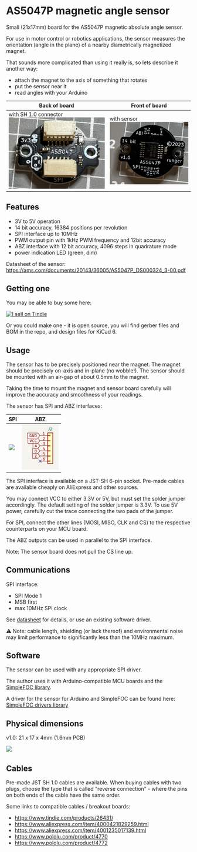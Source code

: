 # AS5047P magnetic angle sensor

Small (21x17mm) board for the AS5047P magnetic absolute angle sensor.

For use in motor control or robotics applications, the sensor measures the orientation (angle in the plane) of a nearby diametrically magnetized magnet.

That sounds more complicated than using it really is, so lets describe it another way:
- attach the magnet to the axis of something that rotates
- put the sensor near it
- read angles with your Arduino

| Back of board | Front of board |
| --- | --- |
| with SH 1.0 connector <img src="./pics/as5047p_back.jpg" width="300" /> | with sensor <img src="./pics/as5047p_front.jpg" width="300" /> |

## Features

- 3V to 5V operation
- 14 bit accuracy, 16384 positions per revolution 
- SPI interface up to 10MHz
- PWM output pin with 1kHz PWM frequency and 12bit accuracy
- ABZ interface with 12 bit accuracy, 4096 steps in quadrature mode
- power indication LED (green, dim)

Datasheet of the sensor: https://ams.com/documents/20143/36005/AS5047P_DS000324_3-00.pdf

## Getting one

You may be able to buy some here:

<a href="https://www.tindie.com/stores/smallrobots/"><img src="https://d2ss6ovg47m0r5.cloudfront.net/badges/tindie-mediums.png" alt="I sell on Tindie" width="150" height="78"></a>

Or you could make one - it is open source, you will find gerber files and BOM in the repo, and design files for KiCad 6.

## Usage

The sensor has to be precisely positioned near the magnet. The magnet should be precisely on-axis and in-plane (no wobble!). The sensor should be mounted with an air-gap of about 0.5mm to the magnet.

Taking the time to mount the magnet and sensor board carefully will improve the accuracy and smoothness of your readings.

The sensor has SPI and ABZ interfaces:

|SPI|ABZ|
|---|---|
|<img src="../Encoder_SPI/pics/SPI_pinout.png" width="100" />|<img src="pics/ABZ_pinout.png" width="100" />|

The SPI interface is available on a JST-SH 6-pin socket. Pre-made cables are available cheaply on AliExpress and other sources.

You may connect VCC to either 3.3V or 5V, but must set the solder jumper accordingly. The default setting of the solder jumper is 3.3V. To use 5V power, carefully cut the trace connecting the two pads of the jumper. 

For SPI, connect the other lines (MOSI, MISO, CLK and CS) to the respective counterparts on your MCU board.

The ABZ outputs can be used in parallel to the SPI interface.

Note: The sensor board does not pull the CS line up.

## Communications

SPI interface:
- SPI Mode 1
- MSB first
- max 10MHz SPI clock

See [datasheet](https://ams.com/documents/20143/36005/AS5047P_DS000324_3-00.pdf) for details, or use an existing software driver.

:warning: Note: cable length, shielding (or lack thereof) and environmental noise may limit performance to significantly less than the 10MHz maximum.

## Software

The sensor can be used with any appropriate SPI driver.

The author uses it with Arduino-compatible MCU boards and the [SimpleFOC library](http://www.simplefoc.com).

A driver for the sensor for Arduino and SimpleFOC can be found here: [SimpleFOC drivers library](https://github.com/simplefoc/Arduino-FOC-drivers/tree/master/src/encoders/as5047)

## Physical dimensions

v1.0: 21 x 17 x 4mm (1.6mm PCB)

<img src="../Encoder_SPI/pics/dimensions.png" width="400" />

## Cables

Pre-made JST SH 1.0 cables are available. When buying cables with two plugs, choose the type that is called "reverse connection" - where the pins on both ends of the cable have the same order.

Some links to compatible cables / breakout boards:

 - https://www.tindie.com/products/26431/
 - https://www.aliexpress.com/item/4000421829259.html
 - https://www.aliexpress.com/item/4001235017139.html
 - https://www.pololu.com/product/4770
 - https://www.pololu.com/product/4772

